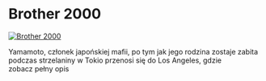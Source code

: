 Brother 2000 
=============
[![Brother 2000 ](http://vidos.pl/images/player.gif)](http://vidos.pl/brother-2000)

 Yamamoto, członek japońskiej mafii, po tym jak jego rodzina zostaje zabita podczas strzelaniny w Tokio przenosi się do Los Angeles, gdzie zobacz pełny opis
